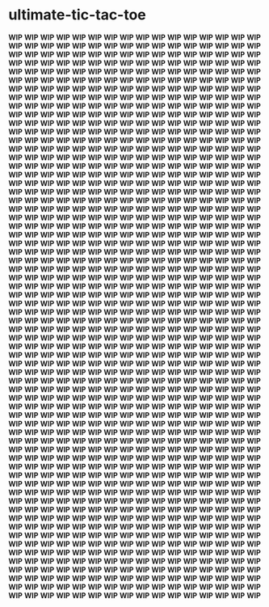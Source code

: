 # ultimate-tic-tac-toe

**WIP** **WIP** **WIP** **WIP** **WIP** **WIP** **WIP** **WIP** **WIP** **WIP** **WIP** **WIP** **WIP** **WIP** **WIP** **WIP** **WIP** **WIP** **WIP** **WIP** **WIP** **WIP** **WIP** **WIP** **WIP** **WIP** **WIP** **WIP** **WIP** **WIP** **WIP** **WIP** **WIP** **WIP** **WIP** **WIP** **WIP** **WIP** **WIP** **WIP** **WIP** **WIP** **WIP** **WIP** **WIP** **WIP** **WIP** **WIP** **WIP** **WIP** **WIP** **WIP** **WIP** **WIP** **WIP** **WIP** **WIP** **WIP** **WIP** **WIP** **WIP** **WIP** **WIP** **WIP** **WIP** **WIP** **WIP** **WIP** **WIP** **WIP** **WIP** **WIP** **WIP** **WIP** **WIP** **WIP** **WIP** **WIP** **WIP** **WIP** **WIP** **WIP** **WIP** **WIP** **WIP** **WIP** **WIP** **WIP** **WIP** **WIP** **WIP** **WIP** **WIP** **WIP** **WIP** **WIP** **WIP** **WIP** **WIP** **WIP** **WIP** **WIP** **WIP** **WIP** **WIP** **WIP** **WIP** **WIP** **WIP** **WIP** **WIP** **WIP** **WIP** **WIP** **WIP** **WIP** **WIP** **WIP** **WIP** **WIP** **WIP** **WIP** **WIP** **WIP** **WIP** **WIP** **WIP** **WIP** **WIP** **WIP** **WIP** **WIP** **WIP** **WIP** **WIP** **WIP** **WIP** **WIP** **WIP** **WIP** **WIP** **WIP** **WIP** **WIP** **WIP** **WIP** **WIP** **WIP** **WIP** **WIP** **WIP** **WIP** **WIP** **WIP** **WIP** **WIP** **WIP** **WIP** **WIP** **WIP** **WIP** **WIP** **WIP** **WIP** **WIP** **WIP** **WIP** **WIP** **WIP** **WIP** **WIP** **WIP** **WIP** **WIP** **WIP** **WIP** **WIP** **WIP** **WIP** **WIP** **WIP** **WIP** **WIP** **WIP** **WIP** **WIP** **WIP** **WIP** **WIP** **WIP** **WIP** **WIP** **WIP** **WIP** **WIP** **WIP** **WIP** **WIP** **WIP** **WIP** **WIP** **WIP** **WIP** **WIP** **WIP** **WIP** **WIP** **WIP** **WIP** **WIP** **WIP** **WIP** **WIP** **WIP** **WIP** **WIP** **WIP** **WIP** **WIP** **WIP** **WIP** **WIP** **WIP** **WIP** **WIP** **WIP** **WIP** **WIP** **WIP** **WIP** **WIP** **WIP** **WIP** **WIP** **WIP** **WIP** **WIP** **WIP** **WIP** **WIP** **WIP** **WIP** **WIP** **WIP** **WIP** **WIP** **WIP** **WIP** **WIP** **WIP** **WIP** **WIP** **WIP** **WIP** **WIP** **WIP** **WIP** **WIP** **WIP** **WIP** **WIP** **WIP** **WIP** **WIP** **WIP** **WIP** **WIP** **WIP** **WIP** **WIP** **WIP** **WIP** **WIP** **WIP** **WIP** **WIP** **WIP** **WIP** **WIP** **WIP** **WIP** **WIP** **WIP** **WIP** **WIP** **WIP** **WIP** **WIP** **WIP** **WIP** **WIP** **WIP** **WIP** **WIP** **WIP** **WIP** **WIP** **WIP** **WIP** **WIP** **WIP** **WIP** **WIP** **WIP** **WIP** **WIP** **WIP** **WIP** **WIP** **WIP** **WIP** **WIP** **WIP** **WIP** **WIP** **WIP** **WIP** **WIP** **WIP** **WIP** **WIP** **WIP** **WIP** **WIP** **WIP** **WIP** **WIP** **WIP** **WIP** **WIP** **WIP** **WIP** **WIP** **WIP** **WIP** **WIP** **WIP** **WIP** **WIP** **WIP** **WIP** **WIP** **WIP** **WIP** **WIP** **WIP** **WIP** **WIP** **WIP** **WIP** **WIP** **WIP** **WIP** **WIP** **WIP** **WIP** **WIP** **WIP** **WIP** **WIP** **WIP** **WIP** **WIP** **WIP** **WIP** **WIP** **WIP** **WIP** **WIP** **WIP** **WIP** **WIP** **WIP** **WIP** **WIP** **WIP** **WIP** **WIP** **WIP** **WIP** **WIP** **WIP** **WIP** **WIP** **WIP** **WIP** **WIP** **WIP** **WIP** **WIP** **WIP** **WIP** **WIP** **WIP** **WIP** **WIP** **WIP** **WIP** **WIP** **WIP** **WIP** **WIP** **WIP** **WIP** **WIP** **WIP** **WIP** **WIP** **WIP** **WIP** **WIP** **WIP** **WIP** **WIP** **WIP** **WIP** **WIP** **WIP** **WIP** **WIP** **WIP** **WIP** **WIP** **WIP** **WIP** **WIP** **WIP** **WIP** **WIP** **WIP** **WIP** **WIP** **WIP** **WIP** **WIP** **WIP** **WIP** **WIP** **WIP** **WIP** **WIP** **WIP** **WIP** **WIP** **WIP** **WIP** **WIP** **WIP** **WIP** **WIP** **WIP** **WIP** **WIP** **WIP** **WIP** **WIP** **WIP** **WIP** **WIP** **WIP** **WIP** **WIP** **WIP** **WIP** **WIP** **WIP** **WIP** **WIP** **WIP** **WIP** **WIP** **WIP** **WIP** **WIP** **WIP** **WIP** **WIP** **WIP** **WIP** **WIP** **WIP** **WIP** **WIP** **WIP** **WIP** **WIP** **WIP** **WIP** **WIP** **WIP** **WIP** **WIP** **WIP** **WIP** **WIP** **WIP** **WIP** **WIP** **WIP** **WIP** **WIP** **WIP** **WIP** **WIP** **WIP** **WIP** **WIP** **WIP** **WIP** **WIP** **WIP** **WIP** **WIP** **WIP** **WIP** **WIP** **WIP** **WIP** **WIP** **WIP** **WIP** **WIP** **WIP** **WIP** **WIP** **WIP** **WIP** **WIP** **WIP** **WIP** **WIP** **WIP** **WIP** **WIP** **WIP** **WIP** **WIP** **WIP** **WIP** **WIP** **WIP** **WIP** **WIP** **WIP** **WIP** **WIP** **WIP** **WIP** **WIP** **WIP** **WIP** **WIP** **WIP** **WIP** **WIP** **WIP** **WIP** **WIP** **WIP** **WIP** **WIP** **WIP** **WIP** **WIP** **WIP** **WIP** **WIP** **WIP** **WIP** **WIP** **WIP** **WIP** **WIP** **WIP** **WIP** **WIP** **WIP** **WIP** **WIP** **WIP** **WIP** **WIP** **WIP** **WIP** **WIP** **WIP** **WIP** **WIP** **WIP** **WIP** **WIP** **WIP** **WIP** **WIP** **WIP** **WIP** **WIP** **WIP** **WIP** **WIP** **WIP** **WIP** **WIP** **WIP** **WIP** **WIP** **WIP** **WIP** **WIP** **WIP** **WIP** **WIP** **WIP** **WIP** **WIP** **WIP** **WIP** **WIP** **WIP** **WIP** **WIP** **WIP** **WIP** **WIP** **WIP** **WIP** **WIP** **WIP** **WIP** **WIP** **WIP** **WIP** **WIP** **WIP** **WIP** **WIP** **WIP** **WIP** **WIP** **WIP** **WIP** **WIP** **WIP** **WIP** **WIP** **WIP** **WIP** **WIP** **WIP** **WIP** **WIP** **WIP** **WIP** **WIP** **WIP** **WIP** **WIP** **WIP** **WIP** **WIP** **WIP** **WIP** **WIP** **WIP** **WIP** **WIP** **WIP** **WIP** **WIP** **WIP** **WIP** **WIP** **WIP** **WIP** **WIP** **WIP** **WIP** **WIP** **WIP** **WIP** **WIP** **WIP** **WIP** **WIP** **WIP** **WIP** **WIP** **WIP** **WIP** **WIP** **WIP** **WIP** **WIP** **WIP** **WIP** **WIP** **WIP** **WIP** **WIP** **WIP** **WIP** **WIP** **WIP** **WIP** **WIP** **WIP** **WIP** **WIP** **WIP** **WIP** **WIP** **WIP** **WIP** **WIP** **WIP** **WIP** **WIP** **WIP** **WIP** **WIP** **WIP** **WIP** **WIP** **WIP** **WIP** **WIP** **WIP** **WIP** **WIP** **WIP** **WIP** **WIP** **WIP** **WIP** **WIP** **WIP** **WIP** **WIP** **WIP** **WIP** **WIP** **WIP** **WIP** **WIP** **WIP** **WIP** **WIP** **WIP** **WIP** **WIP** **WIP** **WIP** **WIP** **WIP** **WIP** **WIP** **WIP** **WIP** **WIP** **WIP** **WIP** **WIP** **WIP** **WIP** **WIP** **WIP** **WIP** **WIP** **WIP** **WIP** **WIP** **WIP** **WIP** **WIP** **WIP** **WIP** **WIP** **WIP** **WIP** **WIP** **WIP** **WIP** **WIP** **WIP** **WIP** **WIP** **WIP** **WIP** **WIP** **WIP** **WIP** **WIP** **WIP** **WIP** **WIP** **WIP** **WIP** **WIP** **WIP** **WIP** **WIP** **WIP** **WIP** **WIP** **WIP** **WIP** **WIP** **WIP** **WIP** **WIP** **WIP** **WIP** **WIP** **WIP** **WIP** **WIP** **WIP** **WIP** **WIP** **WIP** **WIP** **WIP** **WIP** **WIP** **WIP** **WIP** **WIP** **WIP** **WIP** **WIP** **WIP** **WIP** **WIP** **WIP** **WIP** **WIP** **WIP** **WIP** **WIP** **WIP** **WIP** **WIP** **WIP** **WIP** **WIP** **WIP** **WIP** **WIP** **WIP** **WIP** **WIP** **WIP** **WIP** **WIP** **WIP** **WIP** **WIP** **WIP** **WIP** **WIP** **WIP** **WIP** **WIP** **WIP** **WIP** **WIP** **WIP** **WIP** **WIP** **WIP** **WIP** **WIP** **WIP** **WIP** **WIP** **WIP** **WIP** **WIP** **WIP** **WIP** **WIP** **WIP** **WIP** **WIP** **WIP** **WIP** **WIP** **WIP** **WIP** **WIP** **WIP** **WIP** **WIP** **WIP** **WIP** **WIP** **WIP** **WIP** **WIP** **WIP** **WIP** **WIP** **WIP** **WIP** **WIP** **WIP** **WIP** **WIP** **WIP** **WIP** **WIP** **WIP** **WIP** **WIP** **WIP** **WIP** **WIP** **WIP** **WIP** **WIP** **WIP** **WIP** **WIP** **WIP** **WIP** **WIP** **WIP** **WIP** **WIP** **WIP** **WIP** **WIP** **WIP** **WIP** **WIP** **WIP** **WIP** **WIP** **WIP** **WIP** **WIP** **WIP** **WIP** **WIP** **WIP** **WIP** **WIP** **WIP** **WIP** **WIP** **WIP** **WIP** **WIP** **WIP** **WIP** **WIP** **WIP** **WIP** **WIP** **WIP** **WIP** **WIP** **WIP** **WIP** **WIP** **WIP** **WIP** **WIP** **WIP** **WIP** **WIP** **WIP** **WIP** **WIP** **WIP** **WIP** **WIP** **WIP** **WIP** **WIP** **WIP** **WIP** **WIP** **WIP** **WIP** **WIP** **WIP** **WIP** **WIP** **WIP** **WIP** **WIP** **WIP** **WIP** **WIP** **WIP** **WIP** **WIP** **WIP** **WIP** **WIP** **WIP** **WIP** **WIP** **WIP** **WIP** **WIP** **WIP** **WIP** **WIP** **WIP** **WIP** **WIP** **WIP** **WIP** **WIP** **WIP** **WIP** **WIP** **WIP** **WIP** **WIP** **WIP** **WIP** **WIP** **WIP** **WIP** **WIP** **WIP** **WIP** **WIP** **WIP** **WIP** **WIP** **WIP** **WIP** **WIP** **WIP** **WIP** **WIP** **WIP** **WIP** **WIP** **WIP** **WIP** **WIP** **WIP** **WIP** **WIP** **WIP** **WIP** **WIP** **WIP** **WIP** **WIP** **WIP** 
